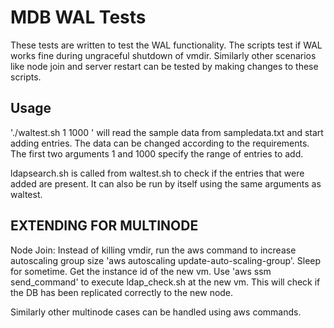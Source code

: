 MDB WAL Tests
=============

These tests are written to test the WAL functionality.
The scripts test if WAL works fine during ungraceful shutdown of vmdir.
Similarly other scenarios like node join and server restart can be tested by making changes to these scripts.


Usage
-----

'./waltest.sh 1 1000 <Password>' will read the sample data from sampledata.txt and start adding entries. The data can be
changed according to the requirements. The first two arguments 1 and 1000 specify the range of entries to add.

ldapsearch.sh is called from waltest.sh to check if the entries that were added are present. It can also be run by
itself using the same arguments as waltest.


EXTENDING FOR MULTINODE
-----------------------

Node Join: Instead of killing vmdir, run the aws command to increase autoscaling group size 'aws autoscaling
update-auto-scaling-group'. Sleep for sometime. Get the instance id of the new vm.
Use 'aws ssm send_command' to execute ldap_check.sh at the new vm. This will check if the DB has been replicated
correctly to the new node.

Similarly other multinode cases can be handled using aws commands.
